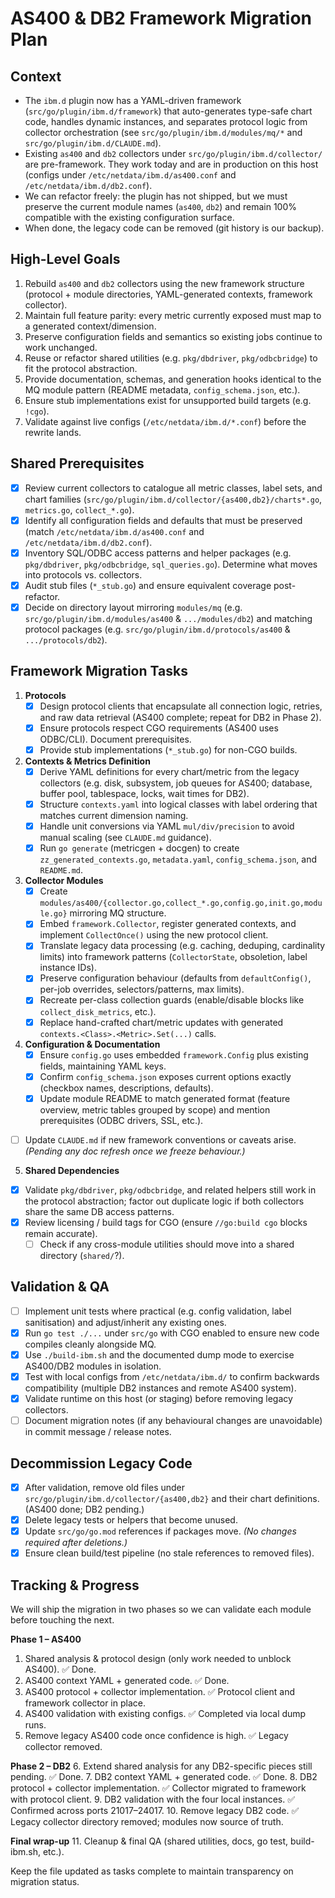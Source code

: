 # AS400 & DB2 Framework Migration Plan

## Context
- The `ibm.d` plugin now has a YAML-driven framework (`src/go/plugin/ibm.d/framework`) that auto-generates type-safe chart code, handles dynamic instances, and separates protocol logic from collector orchestration (see `src/go/plugin/ibm.d/modules/mq/*` and `src/go/plugin/ibm.d/CLAUDE.md`).
- Existing `as400` and `db2` collectors under `src/go/plugin/ibm.d/collector/` are pre-framework. They work today and are in production on this host (configs under `/etc/netdata/ibm.d/as400.conf` and `/etc/netdata/ibm.d/db2.conf`).
- We can refactor freely: the plugin has not shipped, but we must preserve the current module names (`as400`, `db2`) and remain 100% compatible with the existing configuration surface.
- When done, the legacy code can be removed (git history is our backup).

## High-Level Goals
1. Rebuild `as400` and `db2` collectors using the new framework structure (protocol + module directories, YAML-generated contexts, framework collector).
2. Maintain full feature parity: every metric currently exposed must map to a generated context/dimension.
3. Preserve configuration fields and semantics so existing jobs continue to work unchanged.
4. Reuse or refactor shared utilities (e.g. `pkg/dbdriver`, `pkg/odbcbridge`) to fit the protocol abstraction.
5. Provide documentation, schemas, and generation hooks identical to the MQ module pattern (README metadata, `config_schema.json`, etc.).
6. Ensure stub implementations exist for unsupported build targets (e.g. `!cgo`).
7. Validate against live configs (`/etc/netdata/ibm.d/*.conf`) before the rewrite lands.

## Shared Prerequisites
- [x] Review current collectors to catalogue all metric classes, label sets, and chart families (`src/go/plugin/ibm.d/collector/{as400,db2}/charts*.go`, `metrics.go`, `collect_*.go`).
- [x] Identify all configuration fields and defaults that must be preserved (match `/etc/netdata/ibm.d/as400.conf` and `/etc/netdata/ibm.d/db2.conf`).
- [x] Inventory SQL/ODBC access patterns and helper packages (e.g. `pkg/dbdriver`, `pkg/odbcbridge`, `sql_queries.go`). Determine what moves into protocols vs. collectors.
- [x] Audit stub files (`*_stub.go`) and ensure equivalent coverage post-refactor.
- [x] Decide on directory layout mirroring `modules/mq` (e.g. `src/go/plugin/ibm.d/modules/as400` & `.../modules/db2`) and matching protocol packages (e.g. `src/go/plugin/ibm.d/protocols/as400` & `.../protocols/db2`).

## Framework Migration Tasks
1. **Protocols**
   - [x] Design protocol clients that encapsulate all connection logic, retries, and raw data retrieval (AS400 complete; repeat for DB2 in Phase 2).
   - [x] Ensure protocols respect CGO requirements (AS400 uses ODBC/CLI). Document prerequisites.
   - [x] Provide stub implementations (`*_stub.go`) for non-CGO builds.

2. **Contexts & Metrics Definition**
   - [x] Derive YAML definitions for every chart/metric from the legacy collectors (e.g. disk, subsystem, job queues for AS400; database, buffer pool, tablespace, locks, wait times for DB2).
   - [x] Structure `contexts.yaml` into logical classes with label ordering that matches current dimension naming.
   - [x] Handle unit conversions via YAML `mul/div/precision` to avoid manual scaling (see `CLAUDE.md` guidance).
   - [x] Run `go generate` (metricgen + docgen) to create `zz_generated_contexts.go`, `metadata.yaml`, `config_schema.json`, and `README.md`.

3. **Collector Modules**
   - [x] Create `modules/as400/{collector.go,collect_*.go,config.go,init.go,module.go}` mirroring MQ structure.
   - [x] Embed `framework.Collector`, register generated contexts, and implement `CollectOnce()` using the new protocol client.
   - [x] Translate legacy data processing (e.g. caching, deduping, cardinality limits) into framework patterns (`CollectorState`, obsoletion, label instance IDs).
   - [x] Preserve configuration behaviour (defaults from `defaultConfig()`, per-job overrides, selectors/patterns, max limits).
   - [x] Recreate per-class collection guards (enable/disable blocks like `collect_disk_metrics`, etc.).
   - [x] Replace hand-crafted chart/metric updates with generated `contexts.<Class>.<Metric>.Set(...)` calls.

4. **Configuration & Documentation**
   - [x] Ensure `config.go` uses embedded `framework.Config` plus existing fields, maintaining YAML keys.
   - [x] Confirm `config_schema.json` exposes current options exactly (checkbox names, descriptions, defaults).
   - [x] Update module README to match generated format (feature overview, metric tables grouped by scope) and mention prerequisites (ODBC drivers, SSL, etc.).
- [ ] Update `CLAUDE.md` if new framework conventions or caveats arise. *(Pending any doc refresh once we freeze behaviour.)*

5. **Shared Dependencies**
- [x] Validate `pkg/dbdriver`, `pkg/odbcbridge`, and related helpers still work in the protocol abstraction; factor out duplicate logic if both collectors share the same DB access patterns.
- [x] Review licensing / build tags for CGO (ensure `//go:build cgo` blocks remain accurate).
   - [ ] Check if any cross-module utilities should move into a shared directory (`shared/`?).

## Validation & QA
- [ ] Implement unit tests where practical (e.g. config validation, label sanitisation) and adjust/inherit any existing ones.
- [x] Run `go test ./...` under `src/go` with CGO enabled to ensure new code compiles cleanly alongside MQ.
- [x] Use `./build-ibm.sh` and the documented dump mode to exercise AS400/DB2 modules in isolation.
- [x] Test with local configs from `/etc/netdata/ibm.d/` to confirm backwards compatibility (multiple DB2 instances and remote AS400 system).
- [x] Validate runtime on this host (or staging) before removing legacy collectors.
- [ ] Document migration notes (if any behavioural changes are unavoidable) in commit message / release notes.

## Decommission Legacy Code
- [x] After validation, remove old files under `src/go/plugin/ibm.d/collector/{as400,db2}` and their chart definitions. (AS400 done; DB2 pending.)
- [x] Delete legacy tests or helpers that become unused.
- [x] Update `src/go/go.mod` references if packages move. *(No changes required after deletions.)*
- [x] Ensure clean build/test pipeline (no stale references to removed files).

## Tracking & Progress
We will ship the migration in two phases so we can validate each module before touching the next.

**Phase 1 – AS400**
1. Shared analysis & protocol design (only work needed to unblock AS400). ✅ Done.
2. AS400 context YAML + generated code. ✅ Done.
3. AS400 protocol + collector implementation. ✅ Protocol client and framework collector in place.
4. AS400 validation with existing configs. ✅ Completed via local dump runs.
5. Remove legacy AS400 code once confidence is high. ✅ Legacy collector removed.

**Phase 2 – DB2**
6. Extend shared analysis for any DB2-specific pieces still pending. ✅ Done.
7. DB2 context YAML + generated code. ✅ Done.
8. DB2 protocol + collector implementation. ✅ Collector migrated to framework with protocol client.
9. DB2 validation with the four local instances. ✅ Confirmed across ports 21017–24017.
10. Remove legacy DB2 code. ✅ Legacy collector directory removed; modules now source of truth.

**Final wrap-up**
11. Cleanup & final QA (shared utilities, docs, go test, build-ibm.sh, etc.).

Keep the file updated as tasks complete to maintain transparency on migration status.
